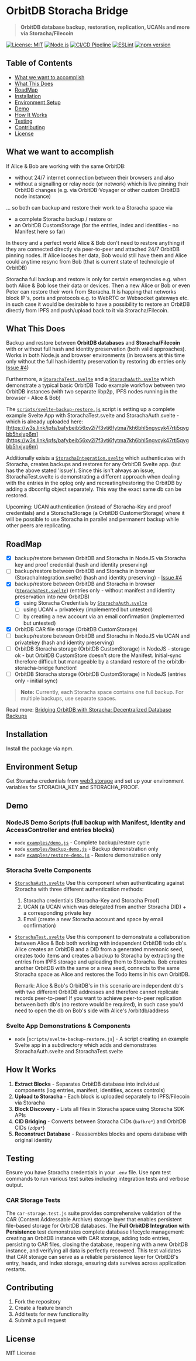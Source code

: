 # OrbitDB Storacha Bridge

> **OrbitDB database backup, restoration, replication, UCANs and more via Storacha/Filecoin**

[![License: MIT](https://img.shields.io/badge/License-MIT-yellow.svg)](https://opensource.org/licenses/MIT)
[![Node.js](https://img.shields.io/badge/Node.js-22+-green.svg)](https://nodejs.org/)
[![CI/CD Pipeline](https://github.com/NiKrause/orbitdb-storacha-bridge/actions/workflows/ci.yml/badge.svg)](https://github.com/NiKrause/orbitdb-storacha-bridge/actions/workflows/ci.yml)
[![ESLint](https://img.shields.io/badge/ESLint-passing-brightgreen.svg)](https://github.com/NiKause/orbitdb-storacha-bridge/actions/workflows/ci.yml)
[![npm version](https://img.shields.io/npm/v/orbitdb-storacha-bridge.svg)](https://www.npmjs.com/package/orbitdb-storacha-bridge)


## Table of Contents

- [What we want to accomplish](#what-we-want-to-accomplish)
- [What This Does](#what-this-does)
- [RoadMap](#roadmap)
- [Installation](#installation)
- [Environment Setup](#environment-setup)
- [Demo](#demo)
- [How It Works](#how-it-works)
- [Testing](#testing)
- [Contributing](#contributing)
- [License](#license)


## What we want to accomplish

If Alice & Bob are working with the same OrbitDB:

- without 24/7 internet connection between their browsers and also
- without a signalling or relay node (or network) which is live pinning their OrbitDB changes (e.g. via OrbitDB-Voyager or other custom OrbitDB node instance)

... so both can backup and restore their work to a Storacha space via

- a complete Storacha backup / restore or
- an OrbitDB CustomStorage (for the entries, index and identities - no Manifest here so far) 

In theory and a perfect world Alice & Bob don't need to restore anything if they are connected directly via peer-to-peer and attached 24/7 OrbitDB pinning nodes. If Alice looses her data, Bob would still have them and Alice could anytime resync from Bob (that is current state of technologie of OrbitDB)

Storacha full backup and restore is only for certain emergencies e.g. when both Alice & Bob lose their data or devices. Then a new Alice or Bob or even Peter can restore their work from Storacha. It is happing that networks block IP's, ports and protocols e.g. to WebRTC or Websocket gateways etc. in such case it would be desirable to have a possibility to restore an OrbitDB directly from IPFS and push/upload back to it via Storacha/Filecoin.

## What This Does

Backup and restore between **OrbitDB databases** and **Storacha/Filecoin** with or without full hash and identity preservation (both valid approaches). Works in both Node.js and browser environments (in browsers at this time only without the full hash identity preservation by restoring db entries only [Issue #4](../../issues/4))

Furthermore, a [`StorachaTest.svelte`](src/components/StorachaTest.svelte) and a [`StorachaAuth.svelte`](src/components/StorachaAuth.svelte) which demonstrate a typical basic OrbitDB Todo example workflow between two OrbitDB instances (with two separate libp2p, IPFS nodes running in the browser - Alice & Bob)

The [`scripts/svelte-backup-restore.js`](scripts/svelte-backup-restore.js) script is setting up a complete example Svelte App with StorachaTest.svelte and StorachaAuth.svelte - which is already uploaded here: [https://w3s.link/ipfs/bafybeib56xv2i7f3vti6fytma7kh6bhl5ngvcyk47rti5qygbb5hxjvp6m](https://w3s.link/ipfs/bafybeib56xv2i7f3vti6fytma7kh6bhl5ngvcyk47rti5qygbb5hxjvp6m)

Additionally exists a [`StorachaIntegration.svelte`](src/components/StorachaIntegration.svelte) which authenticates with Storacha, creates backups and restores for any OrbitDB Svelte app. (but has the above stated 'issue'). Since this isn't always an issue, StorachaTest.svelte is demonstrating a different approach when dealing with the entries in the oplog only and recreating/restoring the OrbitDB by adding a dbconfig object separately. This way the exact same db can be restored.

Upcoming: UCAN authentication (instead of Storacha-Key and proof credentials) and a StorachaStorage (a OrbitDB CustomerStorage) where it will be possible to use Storacha in parallel and permanent backup while other peers are replicating.

## RoadMap

- [x] backup/restore between OrbitDB and Storacha in NodeJS via Storacha key and proof credential (hash and identity preserving)
- [ ] backup/restore between OrbitDB and Storacha in browser (StorachaIntegration.svelte) (hash and identity preserving) - [Issue #4](../../issues/4)
- [x] backup/restore between OrbitDB and Storacha in browser ([`StorachaTest.svelte`](src/components/StorachaTest.svelte)) (entries only - without manifest and identity preservation into new OrbitDB)
  - [x] using Storacha Credentials by [`StorachaAuth.svelte`](src/components/StorachaAuth.svelte)
  - [ ] using UCAN + privatekey (implemented but untested)
  - [ ] by creating a new account via an email confirmation (implemented but untested)
- [x] OrbitDB CAR file storage (OrbitDB CustomStorage)
- [ ] backup/restore between OrbitDB and Storacha in NodeJS via UCAN and privatekey (hash and identity preserving)
- [ ] OrbitDB Storacha storage (OrbitDB CustomStorage) in NodeJS - storage ok - but OrbitDB CustomStore doesn't store the Manifest. Initial-sync therefore difficult but manageable by a standard restore of the orbitdb-storacha-bridge function!
- [ ] OrbitDB Storacha storage (OrbitDB CustomStorage) in NodeJS (entries only - initial sync)

> **Note:** Currently, each Storacha space contains one full backup. For multiple backups, use separate spaces.

Read more: [Bridging OrbitDB with Storacha: Decentralized Database Backups](https://medium.com/@akashjana663/bridging-orbitdb-with-storacha-decentralized-database-backups-44c7bee5c395)

## Installation

Install the package via npm.

## Environment Setup

Get Storacha credentials from [web3.storage](https://web3.storage) and set up your environment variables for STORACHA_KEY and STORACHA_PROOF.

## Demo

### NodeJS Demo Scripts (full backup with Manifest, Identity and AccessController and entries blocks)

- `node` [`examples/demo.js`](examples/demo.js) - Complete backup/restore cycle
- `node` [`examples/backup-demo.js`](examples/backup-demo.js) - Backup demonstration only  
- `node` [`examples/restore-demo.js`](examples/restore-demo.js) - Restore demonstration only

### Storacha Svelte Components

- [`StorachaAuth.svelte`](src/components/StorachaAuth.svelte) 
    Use this component when authenticating against Storacha with three different authentication methods: 
    1. Storacha credentials (Storacha-Key and Storacha Proof)
    2. UCAN (a UCAN which was delegated from another Storacha DID) + a corresponding private key
    3. Email (create a new Storacha account and space by email confirmation)

- [`StorachaTest.svelte`](src/components/StorachaTest.svelte)
    Use this component to demonstrate a collaboration between Alice & Bob both working with independent OrbitDB todo db's.
    Alice creates an OrbitDB and a DID from a generated mnemonic seed, creates todo items and creates a backup to Storacha by extracting the entries from IPFS storage and uploading them to Storacha.
    Bob creates another OrbitDB with the same or a new seed, connects to the same Storacha space as Alice and restores the Todo Items in his own OrbitDB.

    Remark: Alice & Bob's OrbitDB's in this scenario are independent db's with two different OrbitDB addresses and therefore cannot replicate records peer-to-peer! 
    If you want to achieve peer-to-peer replication between both db's (no restore would be required), in such case you'd need to open the db on Bob's side with Alice's /orbitdb/address 

### Svelte App Demonstrations & Components

- `node` [`scripts/svelte-backup-restore.js`] - A script creating an example Svelte app in a subdirectory which adds and demonstrates StorachaAuth.svelte and StorachaTest.svelte

## How It Works

1. **Extract Blocks** - Separates OrbitDB database into individual components (log entries, manifest, identities, access controls)
2. **Upload to Storacha** - Each block is uploaded separately to IPFS/Filecoin via Storacha
3. **Block Discovery** - Lists all files in Storacha space using Storacha SDK APIs
4. **CID Bridging** - Converts between Storacha CIDs (`bafkre*`) and OrbitDB CIDs (`zdpu*`)
5. **Reconstruct Database** - Reassembles blocks and opens database with original identity

## Testing

Ensure you have Storacha credentials in your `.env` file.
Use npm test commands to run various test suites including integration tests and verbose output.

### CAR Storage Tests

The `car-storage.test.js` suite provides comprehensive validation of the CAR (Content Addressable Archive) storage layer that enables persistent file-based storage for OrbitDB databases. The **Full OrbitDB Integration with Persistence** test demonstrates complete database lifecycle management: creating an OrbitDB instance with CAR storage, adding todo entries, persisting to CAR files, closing the database, reopening with a new OrbitDB instance, and verifying all data is perfectly recovered. This test validates that CAR storage can serve as a reliable persistence layer for OrbitDB's entry, heads, and index storage, ensuring data survives across application restarts.

## Contributing

1. Fork the repository
2. Create a feature branch
3. Add tests for new functionality
4. Submit a pull request

## License

MIT License
